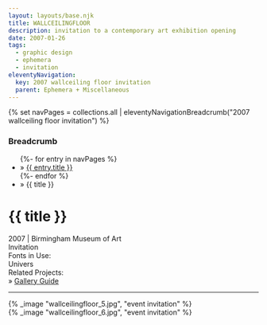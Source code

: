 ```yaml
---
layout: layouts/base.njk
title: WALLCEILINGFLOOR
description: invitation to a contemporary art exhibition opening
date: 2007-01-26
tags:
  - graphic design
  - ephemera
  - invitation
eleventyNavigation:
  key: 2007 wallceiling floor invitation
  parent: Ephemera + Miscellaneous
---
```

{% set navPages = collections.all | eleventyNavigationBreadcrumb("2007 wallceiling floor invitation") %}
<div class="breadcrumb">
    <h3 class="visually-hidden">Breadcrumb</h3>
	<ul class="nav">
            {%- for entry in navPages %}
		<li class="nav-item"{% if entry.url == page.url %} class="active-breadcrumb"{% endif %}> » <a href="{{ entry.url }}">{{ entry.title }}</a></li>
  	    	{%- endfor %}
	    <li class="nav-item"><active-breadcrumb>» {{ title }}</active-breadcrumb></li>
	</ul>
</div>
<div class="container">
	<div class="row"></div>
	<div class="row">
		<div class="col-4 col-4-md col-4-lg">
			<h1>{{ title }}</h1>
			<figcaption>2007 | Birmingham Museum of Art</figcaption>
			<figcaption>Invitation</figcaption>
			<figcaption>Fonts in Use:</br>Univers</figcaption>
			<figcaption>Related Projects:</br>» <a href=/creative_index/books_editorial_brochures/2007_wallceilingfloor>Gallery Guide</a></figcaption>
            <hr>
		</div>
        <div class="col"></div>
        <div class="col-6 col-6-md col-6-lg">
			{% _image "wallceilingfloor_5.jpg", "event invitation" %}
		</div>
	</div>
	<div class="row">
		<div class="col"></div>
        <div class="col-9 col-9-md col-9-lg">
			{% _image "wallceilingfloor_6.jpg", "event invitation" %}
		</div>
	</div>
</div>